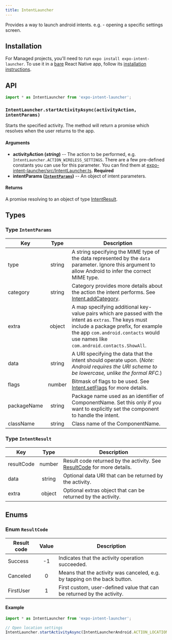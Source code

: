 ```yaml
---
title: IntentLauncher
---
```


Provides a way to launch android intents. e.g. - opening a specific settings screen.

## Installation

For Managed projects, you'll need to run `expo install expo-intent-launcher`. To use it in a [bare](../../introduction/managed-vs-bare/#bare-workflow) React Native app, follow its [installation instructions](https://github.com/expo/expo/tree/master/packages/expo-intent-launcher).

## API

```js
import * as IntentLauncher from 'expo-intent-launcher';
```

### `IntentLauncher.startActivityAsync(activityAction, intentParams)`

Starts the specified activity. The method will return a promise which resolves when the user returns to the app.

#### Arguments

- **activityAction (_string_)** -- The action to be performed, e.g. `IntentLauncher.ACTION_WIRELESS_SETTINGS`. There are a few pre-defined constants you can use for this parameter. You can find them at [expo-intent-launcher/src/IntentLauncher.ts](https://github.com/expo/expo/blob/master/packages/expo-intent-launcher/src/IntentLauncher.ts). **Required**
- **intentParams ([`IntentParams`](#typeintentparams))** -- An object of intent parameters.

#### Returns

A promise resolving to an object of type [IntentResult](#typeintentresult).

## Types

### Type `IntentParams`

| Key         |  Type  | Description                                                                                                                                                                                                                       |
| ----------- | :----: | --------------------------------------------------------------------------------------------------------------------------------------------------------------------------------------------------------------------------------- |
| type        | string | A string specifying the MIME type of the data represented by the `data` parameter. Ignore this argument to allow Android to infer the correct MIME type.                                                                          |
| category    | string | Category provides more details about the action the intent performs. See [Intent.addCategory](<https://developer.android.com/reference/android/content/Intent.html#addCategory(java.lang.String)>).                               |
| extra       | object | A map specifying additional key-value pairs which are passed with the intent as `extras`. The keys must include a package prefix, for example the app `com.android.contacts` would use names like `com.android.contacts.ShowAll`. |
| data        | string | A URI specifying the data that the intent should operate upon. (_Note: Android requires the URI scheme to be lowercase, unlike the formal RFC._)                                                                                  |
| flags       | number | Bitmask of flags to be used. See [Intent.setFlags](<https://developer.android.com/reference/android/content/Intent.html#setFlags(int)>) for more details.                                                                         |
| packageName | string | Package name used as an identifier of ComponentName. Set this only if you want to explicitly set the component to handle the intent.                                                                                              |
| className   | string | Class name of the ComponentName.                                                                                                                                                                                                  |

### Type `IntentResult`

| Key        |  Type  | Description                                                                               |
| ---------- | :----: | ----------------------------------------------------------------------------------------- |
| resultCode | number | Result code returned by the activity. See [ResultCode](#enumresultcode) for more details. |
| data       | string | Optional data URI that can be returned by the activity.                                   |
| extra      | object | Optional extras object that can be returned by the activity.                              |

## Enums

### Enum `ResultCode`

| Result code | Value | Description                                                               |
| ----------- | :---: | ------------------------------------------------------------------------- |
| Success     |  -1   | Indicates that the activity operation succeeded.                          |
| Canceled    |   0   | Means that the activity was canceled, e.g. by tapping on the back button. |
| FirstUser   |   1   | First custom, user-defined value that can be returned by the activity.    |

#### Example

```javascript
import * as IntentLauncher from 'expo-intent-launcher';

// Open location settings
IntentLauncher.startActivityAsync(IntentLauncherAndroid.ACTION_LOCATION_SOURCE_SETTINGS);
```
